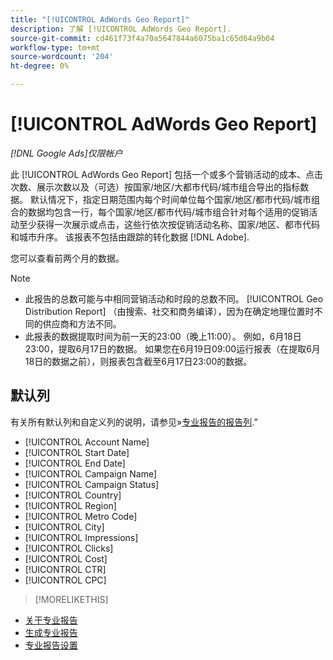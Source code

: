 ```yaml
---
title: "[!UICONTROL AdWords Geo Report]"
description: 了解 [!UICONTROL AdWords Geo Report].
source-git-commit: cd461f73f4a70a5647844a6075ba1c65d64a9b04
workflow-type: tm+mt
source-wordcount: '204'
ht-degree: 0%

---
```


# [!UICONTROL AdWords Geo Report]

*[!DNL Google Ads]仅限帐户*

此 [!UICONTROL AdWords Geo Report] 包括一个或多个营销活动的成本、点击次数、展示次数以及（可选）按国家/地区/大都市代码/城市组合导出的指标数据。 默认情况下，指定日期范围内每个时间单位每个国家/地区/都市代码/城市组合的数据均包含一行，每个国家/地区/都市代码/城市组合针对每个适用的促销活动至少获得一次展示或点击，这些行依次按促销活动名称、国家/地区、都市代码和城市升序。 该报表不包括由跟踪的转化数据 [!DNL Adobe].

您可以查看前两个月的数据。

>[!NOTE]
>
>* 此报告的总数可能与中相同营销活动和时段的总数不同。 [!UICONTROL Geo Distribution Report] （由搜索、社交和商务编译），因为在确定地理位置时不同的供应商和方法不同。
>* 此报表的数据提取时间为前一天的23:00（晚上11:00）。 例如，6月18日23:00，提取6月17日的数据。 如果您在6月19日09:00运行报表（在提取6月18日的数据之前），则报表包含截至6月17日23:00的数据。


## 默认列

有关所有默认列和自定义列的说明，请参见»[专业报告的报告列](specialty-report-columns.md).”

* [!UICONTROL Account Name]
* [!UICONTROL Start Date]
* [!UICONTROL End Date]
* [!UICONTROL Campaign Name]
* [!UICONTROL Campaign Status]
* [!UICONTROL Country]
* [!UICONTROL Region]
* [!UICONTROL Metro Code]
* [!UICONTROL City]
* [!UICONTROL Impressions]
* [!UICONTROL Clicks]
* [!UICONTROL Cost]
* [!UICONTROL CTR]
* [!UICONTROL CPC]

>[!MORELIKETHIS]
* [关于专业报告](specialty-report-about.md)
* [生成专业报告](specialty-report-generate.md)
* [专业报告设置](specialty-report-settings.md)

